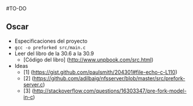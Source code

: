 #TO-DO

## Oscar

* Especificaciones del proyecto 
* ```gcc -o preforked src/main.c```
* Leer del libro de la 30.6 a la 30.9
    + [Código del libro] (http://www.unpbook.com/src.html)
* Ideas
    + [1] (https://gist.github.com/paulsmith/204301#file-echo-c-L110)
    + [2] (https://github.com/adilbaig/nfsserver/blob/master/src/prefork-server.c)
    + [3] (http://stackoverflow.com/questions/16303347/pre-fork-model-in-c)
